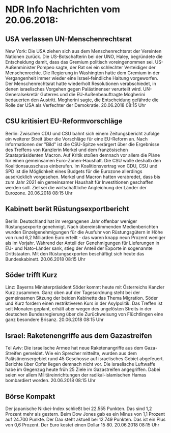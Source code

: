 # NDR Info Nachrichten vom 20.06.2018:


## USA verlassen UN-Menschenrechtsrat
New York: Die USA ziehen sich aus dem Menschenrechtsrat der Vereinten Nationen zurück. Die US-Botschafterin bei der UNO, Haley, begründete die Entscheidung damit, dass das Gremium politisch voreingenommen sei. US-Außenminister Pompeo sagte, der Rat sei ein schlechter Verteidiger der Menschenrechte. Die Regierung in Washington hatte dem Gremium in der Vergangenheit immer wieder eine Israel-feindliche Haltung vorgeworfen. Der Menschenrechtsrat hatte wiederholt Resolutionen verabschiedet, in denen israelisches Vorgehen gegen Palästinenser verurteilt wird. UN-Generalsekretär Guterres und die EU-Außenbeauftragte Mogherini bedauerten den Austritt. Mogherini sagte, die Entscheidung gefährde die Rolle der USA als Verfechter der Demokratie. 20.06.2018 08:15 Uhr 

## CSU kritisiert EU-Reformvorschläge
Berlin: Zwischen CDU und CSU bahnt sich einem Zeitungsbericht zufolge ein weiterer Streit über die Vorschläge für eine EU-Reform an. Nach Informationen der "Bild" ist die CSU-Spitze verärgert über die Ergebnisse des Treffens von Kanzlerin Merkel und dem französischen Staatspräsidenten Macron. Auf Kritik stoßen demnach vor allem die Pläne für einen gemeinsamen Euro-Zonen-Haushalt. Die CSU wolle deshalb den Koalitionsausschuss einberufen. Im Koalitionsvertrag von CDU, CSU und SPD ist die Möglichkeit eines Budgets für die Eurozone allerdings ausdrücklich vorgesehen. Merkel und Macron hatten verabredet, dass bis zum Jahr 2021 ein gemeinsamer Haushalt für Investitionen geschaffen werden soll. Ziel sei die wirtschaftliche Angleichung der Länder der Eurozone. 20.06.2018 08:15 Uhr 

## Kabinett berät Rüstungsexportbericht
Berlin: Deutschland hat im vergangenen Jahr offenbar weniger Rüstungsexporte genehmigt. Nach übereinstimmenden Medienberichten wurden Einzelgenehmigungen für die Ausfuhr von Rüstungsgütern in Höhe von rund 6,2 Milliarden Euro erteilt - das waren knapp neun Prozent weniger als im Vorjahr. Während der Anteil der Genehmigungen für Lieferungen in EU- und Nato-Länder sank, stieg der Anteil der Exporte in sogenannte Drittstaaten. Mit den Rüstungsexporten beschäftigt sich heute das Bundeskabinett. 20.06.2018 08:15 Uhr 

## Söder trifft Kurz
Linz:      	Bayerns Ministerpräsident Söder kommt heute mit Österreichs Kanzler Kurz zusammen. Ganz oben auf der Tagesordnung steht bei der gemeinsamen Sitzung der beiden Kabinette das Thema Migration. Söder und Kurz fordern einen restriktiveren Kurs in der Asylpolitik. Das Treffen ist seit Monaten geplant, erhält aber wegen des ungelösten Streits in der deutschen Bundesregierung über die Zurückweisung von Flüchtlingen eine ganz besondere Brisanz. 20.06.2018 08:15 Uhr 

## Israel: Raketenengriffe aus dem Gazastreifen
Tel Aviv: Die israelische Armee hat neue Raketenangriffe aus dem Gaza-Streifen gemeldet. Wie ein Sprecher mitteilte, wurden aus dem Palästinensergebiet rund 45 Geschosse auf israelisches Gebiet abgefeuert. Berichte über Opfer liegen demnach nicht vor. Die israelische Luftwaffe habe im Gegenzug heute früh 25 Ziele im Gazastreifen angegriffen. Dabei seien vor allem Militäreinrichtungen der radikal-islamischen Hamas bombardiert worden. 20.06.2018 08:15 Uhr 

## Börse Kompakt
Der japanische Nikkei-Index schließt bei 22.555 Punkten. Das sind  1,2 Prozent mehr als gestern. Beim Dow Jones gab es ein Minus von 1,1 Prozent auf 24.700 Punkte. Der Dax steht aktuell bei 12.749 Punkten. Das ist ein Plus von 0,6 Prozent. Der Euro kostet einen Dollar 15 80. 20.06.2018 08:15 Uhr 
